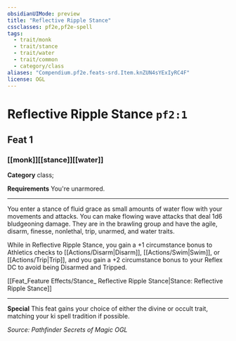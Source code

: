 ```yaml
---
obsidianUIMode: preview
title: "Reflective Ripple Stance"
cssclasses: pf2e,pf2e-spell
tags:
  - trait/monk
  - trait/stance
  - trait/water
  - trait/common
  - category/class
aliases: "Compendium.pf2e.feats-srd.Item.knZUN4sYExIyRC4F"
license: OGL
---
```

# Reflective Ripple Stance `pf2:1`
## Feat 1
### [[monk]][[stance]][[water]]

**Category** class; 




**Requirements** You're unarmored.

* * *

You enter a stance of fluid grace as small amounts of water flow with your movements and attacks. You can make flowing wave attacks that deal 1d6 bludgeoning damage. They are in the brawling group and have the agile, disarm, finesse, nonlethal, trip, unarmed, and water traits.

While in Reflective Ripple Stance, you gain a +1 circumstance bonus to Athletics checks to [[Actions/Disarm|Disarm]], [[Actions/Swim|Swim]], or [[Actions/Trip|Trip]], and you gain a +2 circumstance bonus to your Reflex DC to avoid being Disarmed and Tripped.

[[Feat_Feature Effects/Stance_ Reflective Ripple Stance|Stance: Reflective Ripple Stance]]

* * *

**Special** This feat gains your choice of either the divine or occult trait, matching your ki spell tradition if possible.

*Source: Pathfinder Secrets of Magic*
*OGL*